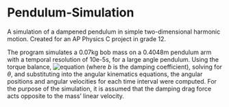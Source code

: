 # Pendulum-Simulation
 A simulation of a dampened pendulum in simple two-dimensional harmonic motion. Created for an AP Physics C project in grade 12.
 
 The program simulates a 0.07kg bob mass on a 0.4048m pendulum arm with a temporal resolution of 10e-5s, for a large angle pendulum. Using the torque balance, ![equation](https://www.codecogs.com/eqnedit.php?latex=mL^2\ddot\theta&space;&plus;&space;bL^2\dot\theta&plus;mgL\sin\theta&space;=&space;0) (where _b_ is the damping coefficient), solving for _θ_, and substituting into the
angular kinematics equations, the angular positions and angular velocities for each time interval were computed. For the purpose of
the simulation, it is assumed that the damping drag force acts opposite to the mass’ linear velocity.
